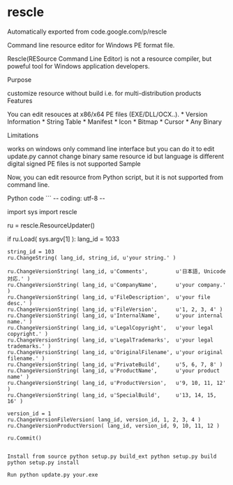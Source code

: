 # rescle
Automatically exported from code.google.com/p/rescle

Command line resource editor for Windows PE format file.

Rescle(RESource Command Line Editor) is not a resource compiler, but poweful tool for Windows application developers.

Purpose

customize resource without build
i.e. for multi-distribution products
Features

You can edit resouces at x86/x64 PE files (EXE/DLL/OCX..). * Version Information * String Table * Manifest * Icon * Bitmap * Cursor * Any Binary

Limitations

works on windows only
command line interface
but you can do it to edit update.py
cannot change binary same resource id but language is different
digital signed PE files is not supported
Sample

Now, you can edit resource from Python script, but it is not supported from command line.

Python code ```
-- coding: utf-8 --

import sys import rescle

ru = rescle.ResourceUpdater()

if ru.Load( sys.argv[1] ): lang_id = 1033

    string_id = 103
    ru.ChangeString( lang_id, string_id, u'your string.' )

    ru.ChangeVersionString( lang_id, u'Comments',         u'日本語, Unicode 対応.' )
    ru.ChangeVersionString( lang_id, u'CompanyName',      u'your company.' )
    ru.ChangeVersionString( lang_id, u'FileDescription',  u'your file desc.' )
    ru.ChangeVersionString( lang_id, u'FileVersion',      u'1, 2, 3, 4' )
    ru.ChangeVersionString( lang_id, u'InternalName',     u'your internal name.' )
    ru.ChangeVersionString( lang_id, u'LegalCopyright',   u'your legal copyright.' )
    ru.ChangeVersionString( lang_id, u'LegalTrademarks',  u'your legal trademarks.' )
    ru.ChangeVersionString( lang_id, u'OriginalFilename', u'your original filename.' )
    ru.ChangeVersionString( lang_id, u'PrivateBuild',     u'5, 6, 7, 8' )
    ru.ChangeVersionString( lang_id, u'ProductName',      u'your product name' )
    ru.ChangeVersionString( lang_id, u'ProductVersion',   u'9, 10, 11, 12' )
    ru.ChangeVersionString( lang_id, u'SpecialBuild',     u'13, 14, 15, 16' )

    version_id = 1
    ru.ChangeVersionFileVersion( lang_id, version_id, 1, 2, 3, 4 )
    ru.ChangeVersionProductVersion( lang_id, version_id, 9, 10, 11, 12 )

    ru.Commit()
```

Install from source python setup.py build_ext python setup.py build python setup.py install

Run python update.py your.exe
